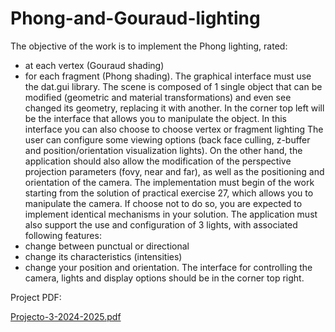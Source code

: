 # Phong-and-Gouraud-lighting

The objective of the work is to implement the
Phong lighting, rated:
- at each vertex (Gouraud shading)
- for each fragment (Phong shading).
The graphical interface must use the dat.gui library. The scene is
composed of 1 single object that can be modified
(geometric and material transformations) and even see
changed its geometry, replacing it with another. In the corner
top left will be the interface that allows you to manipulate the
object. In this interface you can also choose to choose
vertex or fragment lighting
The user can configure some viewing options
(back face culling, z-buffer and position/orientation visualization
lights). On the other hand, the application should also allow
the modification of the perspective projection parameters (fovy, near and far), as well as the positioning and orientation of the camera. The implementation must begin
of the work starting from the solution of practical exercise 27, which allows you to manipulate the camera. If
choose not to do so, you are expected to implement identical mechanisms in your solution.
The application must also support the use and configuration of 3 lights, with associated
following features:
- change between punctual or directional
- change its characteristics (intensities)
- change your position and orientation.
The interface for controlling the camera, lights and display options should be in the corner
top right.


Project PDF:

[Projecto-3-2024-2025.pdf](https://github.com/user-attachments/files/18660423/Projecto-3-2024-2025.pdf)
